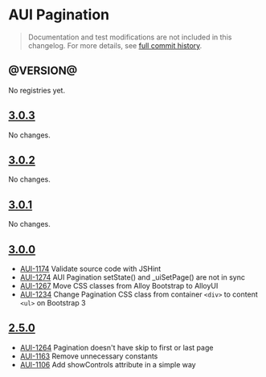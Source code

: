 # AUI Pagination

> Documentation and test modifications are not included in this changelog. For more details, see [full commit history](https://github.com/liferay/alloy-ui/commits/master/src/aui-pagination).

## @VERSION@

No registries yet.

## [3.0.3](https://github.com/liferay/alloy-ui/releases/tag/3.0.3)

No changes.

## [3.0.2](https://github.com/liferay/alloy-ui/releases/tag/3.0.2)

No changes.

## [3.0.1](https://github.com/liferay/alloy-ui/releases/tag/3.0.1)

No changes.

## [3.0.0](https://github.com/liferay/alloy-ui/releases/tag/3.0.0)

* [AUI-1174](https://issues.liferay.com/browse/AUI-1174) Validate source code with JSHint
* [AUI-1274](https://issues.liferay.com/browse/AUI-1274) AUI Pagination setState() and _uiSetPage() are not in sync
* [AUI-1267](https://issues.liferay.com/browse/AUI-1267) Move CSS classes from Alloy Bootstrap to AlloyUI
* [AUI-1234](https://issues.liferay.com/browse/AUI-1234) Change Pagination CSS class from container `<div>` to content `<ul>` on Bootstrap 3

## [2.5.0](https://github.com/liferay/alloy-ui/releases/tag/2.5.0)

* [AUI-1264](https://issues.liferay.com/browse/AUI-1264) Pagination doesn't have skip to first or last page
* [AUI-1163](https://issues.liferay.com/browse/AUI-1163) Remove unnecessary constants
* [AUI-1106](https://issues.liferay.com/browse/AUI-1106) Add showControls attribute in a simple way
